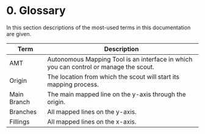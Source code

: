 # 0. Glossary
In this section descriptions of the most-used terms in this documentation are given.

| Term | Description |
|------|-------------| 
| AMT | Autonomous Mapping Tool is an interface in which you can control or manage the scout. |
| Origin | The location from which the scout will start its mapping process. |
| Main Branch | The main mapped line on the y-axis through the origin. |
| Branches | All mapped lines on the y-axis. |
| Fillings | All mapped lines on the x-axis. |